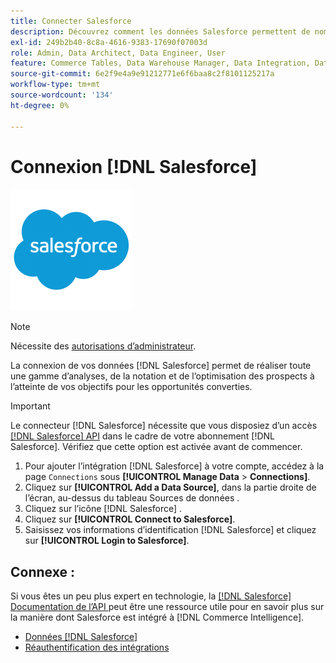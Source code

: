 ```yaml
---
title: Connecter Salesforce
description: Découvrez comment les données Salesforce permettent de nombreuses analyses, de la notation et de l’optimisation des prospects à l’atteinte de vos objectifs pour les opportunités converties.
exl-id: 249b2b40-8c8a-4616-9383-17690f07003d
role: Admin, Data Architect, Data Engineer, User
feature: Commerce Tables, Data Warehouse Manager, Data Integration, Data Import/Export
source-git-commit: 6e2f9e4a9e91212771e6f6baa8c2f8101125217a
workflow-type: tm+mt
source-wordcount: '134'
ht-degree: 0%

---
```


# Connexion [!DNL Salesforce]

![](../../../assets/Salesforce_Logo.png)

>[!NOTE]
>
>Nécessite des [autorisations d’administrateur](../../../administrator/user-management/user-management.md).

La connexion de vos données [!DNL Salesforce] permet de réaliser toute une gamme d’analyses, de la notation et de l’optimisation des prospects à l’atteinte de vos objectifs pour les opportunités converties.

>[!IMPORTANT]
>
>Le connecteur [!DNL Salesforce] nécessite que vous disposiez d’un accès [[!DNL Salesforce] API](../integrations/salesforce.md) dans le cadre de votre abonnement [!DNL Salesforce]. Vérifiez que cette option est activée avant de commencer.

1. Pour ajouter l’intégration [!DNL Salesforce] à votre compte, accédez à la page `Connections` sous **[!UICONTROL Manage Data** > **Connections]**.
1. Cliquez sur **[!UICONTROL Add a Data Source]**, dans la partie droite de l’écran, au-dessus du tableau Sources de données .
1. Cliquez sur l’icône [!DNL Salesforce] .
1. Cliquez sur **[!UICONTROL Connect to Salesforce]**.
1. Saisissez vos informations d’identification [!DNL Salesforce] et cliquez sur **[!UICONTROL Login to Salesforce]**.

## Connexe :

Si vous êtes un peu plus expert en technologie, la [[!DNL Salesforce]  Documentation de l’API ](https://developer.salesforce.com/docs/atlas.en-us.api_rest.meta/api_rest/intro_what_is_rest_api.htm) peut être une ressource utile pour en savoir plus sur la manière dont Salesforce est intégré à [!DNL Commerce Intelligence].

* [Données  [!DNL Salesforce] ](../integrations/salesforce-data.md)
* [Réauthentification des intégrations](https://experienceleague.adobe.com/docs/commerce-knowledge-base/kb/how-to/mbi-reauthenticating-integrations.html?lang=fr)
